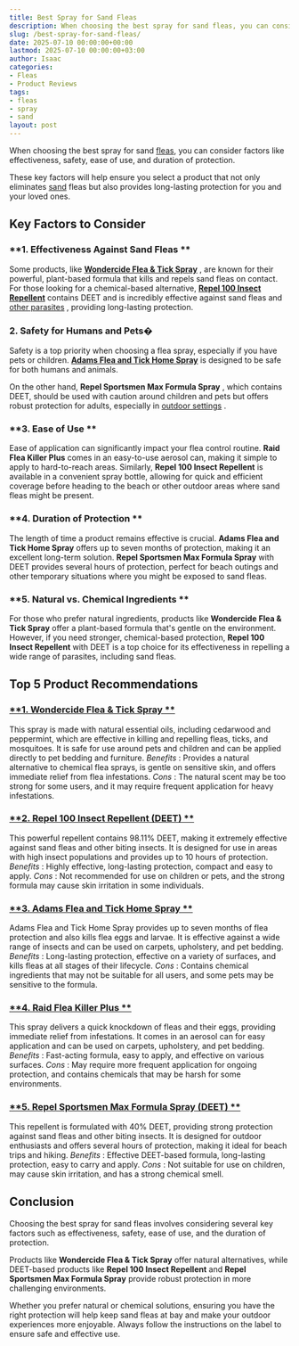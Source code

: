 ```yaml
---
title: Best Spray for Sand Fleas
description: When choosing the best spray for sand fleas, you can consider factors like effectiveness, safety, ease of use, and duration of protection. These key factors...
slug: /best-spray-for-sand-fleas/
date: 2025-07-10 00:00:00+00:00
lastmod: 2025-07-10 00:00:00+03:00
author: Isaac
categories:
- Fleas
- Product Reviews
tags:
- fleas
- spray
- sand
layout: post
---
```

When choosing the best spray for sand [fleas](https://pestpolicy.com/best-flea-spray-for-house-carpets/), you can consider factors like effectiveness, safety, ease of use, and duration of protection.

These key factors will help ensure you select a product that not only eliminates [sand](https://pestpolicy.com/how-to-get-rid-of-sand-fleas/) fleas but also provides long-lasting protection for you and your loved ones.
## Key Factors to Consider
### **1. Effectiveness Against Sand Fleas **
Some products, like
[**Wondercide Flea & Tick Spray**](https://www.amazon.com/dp/B01M8GFPXG/?tag=p-policy-20)
, are known for their powerful, plant-based formula that kills and repels sand fleas on contact. For those looking for a chemical-based alternative,
[**Repel 100 Insect Repellent**](https://www.amazon.com/dp/B004H89KFC/?tag=p-policy-20)
contains DEET and is incredibly effective against sand fleas and
[other parasites](https://pestpolicy.com/best-no-see-ums-repellent/)
, providing long-lasting protection.
### **2. Safety for Humans and Pets�**
Safety is a top priority when choosing a flea spray, especially if you have pets or children.
[**Adams Flea and Tick Home Spray**](https://www.amazon.com/dp/B00JN9H50M/?tag=p-policy-20)
is designed to be safe for both humans and animals.

On the other hand,
**Repel Sportsmen Max Formula Spray**
, which contains DEET, should be used with caution around children and pets but offers robust protection for adults, especially in
[outdoor settings](https://www3.epa.gov/pesticides/chem_search/reg_actions/registration/fs_PC-113509_01-Jan-00.pdf)
.
### **3. Ease of Use **
Ease of application can significantly impact your flea control routine.
**Raid Flea Killer Plus**
comes in an easy-to-use aerosol can, making it simple to apply to hard-to-reach areas. Similarly,
**Repel 100 Insect Repellent**
is available in a convenient spray bottle, allowing for quick and efficient coverage before heading to the beach or other outdoor areas where sand fleas might be present.
### **4. Duration of Protection **
The length of time a product remains effective is crucial.
**Adams Flea and Tick Home Spray**
offers up to seven months of protection, making it an excellent long-term solution.
**Repel Sportsmen Max Formula Spray**
with DEET provides several hours of protection, perfect for beach outings and other temporary situations where you might be exposed to sand fleas.
### **5. Natural vs. Chemical Ingredients **
For those who prefer natural ingredients, products like
**Wondercide Flea & Tick Spray**
offer a plant-based formula that's gentle on the environment. However, if you need stronger, chemical-based protection,
**Repel 100 Insect Repellent**
with DEET is a top choice for its effectiveness in repelling a wide range of parasites, including sand fleas.
## Top 5 Product Recommendations
### [**1. Wondercide Flea & Tick Spray **](https://www.amazon.com/dp/B01M8GFPXG/?tag=p-policy-20)
This spray is made with natural essential oils, including cedarwood and peppermint, which are effective in killing and repelling fleas, ticks, and mosquitoes. It is safe for use around pets and children and can be applied directly to pet bedding and furniture.
*Benefits*
: Provides a natural alternative to chemical flea sprays, is gentle on sensitive skin, and offers immediate relief from flea infestations.
*Cons*
: The natural scent may be too strong for some users, and it may require frequent application for heavy infestations.
### [**2. Repel 100 Insect Repellent (DEET) **](https://www.amazon.com/dp/B004H89KFC/?tag=p-policy-20)
This powerful repellent contains 98.11% DEET, making it extremely effective against sand fleas and other biting insects. It is designed for use in areas with high insect populations and provides up to 10 hours of protection.
*Benefits*
: Highly effective, long-lasting protection, compact and easy to apply.
*Cons*
: Not recommended for use on children or pets, and the strong formula may cause skin irritation in some individuals.
### [**3. Adams Flea and Tick Home Spray **](https://www.amazon.com/dp/B00JN9H50M/?tag=p-policy-20)
Adams Flea and Tick Home Spray provides up to seven months of flea protection and also kills flea eggs and larvae. It is effective against a wide range of insects and can be used on carpets, upholstery, and pet bedding.
*Benefits*
: Long-lasting protection, effective on a variety of surfaces, and kills fleas at all stages of their lifecycle.
*Cons*
: Contains chemical ingredients that may not be suitable for all users, and some pets may be sensitive to the formula.
### [**4. Raid Flea Killer Plus **](https://www.amazon.com/dp/B000VVC23Q/?tag=p-policy-20)
This spray delivers a quick knockdown of fleas and their eggs, providing immediate relief from infestations. It comes in an aerosol can for easy application and can be used on carpets, upholstery, and pet bedding.
*Benefits*
: Fast-acting formula, easy to apply, and effective on various surfaces.
*Cons*
: May require more frequent application for ongoing protection, and contains chemicals that may be harsh for some environments.
### [**5. Repel Sportsmen Max Formula Spray (DEET) **](https://www.amazon.com/dp/B001DZTIP4/?tag=p-policy-20)
This repellent is formulated with 40% DEET, providing strong protection against sand fleas and other biting insects. It is designed for outdoor enthusiasts and offers several hours of protection, making it ideal for beach trips and hiking.
*Benefits*
: Effective DEET-based formula, long-lasting protection, easy to carry and apply.
*Cons*
: Not suitable for use on children, may cause skin irritation, and has a strong chemical smell.
## Conclusion
Choosing the best spray for sand fleas involves considering several key factors such as effectiveness, safety, ease of use, and the duration of protection.

Products like
**Wondercide Flea & Tick Spray**
offer natural alternatives, while DEET-based products like
**Repel 100 Insect Repellent**
and
**Repel Sportsmen Max Formula Spray**
provide robust protection in more challenging environments.

Whether you prefer natural or chemical solutions, ensuring you have the right protection will help keep sand fleas at bay and make your outdoor experiences more enjoyable. Always follow the instructions on the label to ensure safe and effective use.